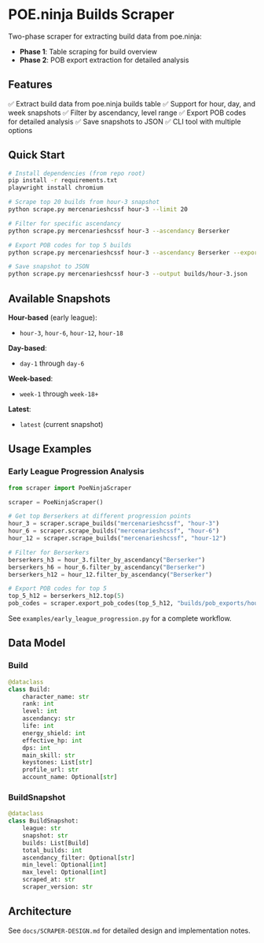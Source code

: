 # POE.ninja Builds Scraper

Two-phase scraper for extracting build data from poe.ninja:
- **Phase 1**: Table scraping for build overview
- **Phase 2**: POB export extraction for detailed analysis

## Features

✅ Extract build data from poe.ninja builds table
✅ Support for hour, day, and week snapshots
✅ Filter by ascendancy, level range
✅ Export POB codes for detailed analysis
✅ Save snapshots to JSON
✅ CLI tool with multiple options

## Quick Start

```bash
# Install dependencies (from repo root)
pip install -r requirements.txt
playwright install chromium

# Scrape top 20 builds from hour-3 snapshot
python scrape.py mercenarieshcssf hour-3 --limit 20

# Filter for specific ascendancy
python scrape.py mercenarieshcssf hour-3 --ascendancy Berserker

# Export POB codes for top 5 builds
python scrape.py mercenarieshcssf hour-3 --ascendancy Berserker --export-pob 5

# Save snapshot to JSON
python scrape.py mercenarieshcssf hour-3 --output builds/hour-3.json
```

## Available Snapshots

**Hour-based** (early league):
- `hour-3`, `hour-6`, `hour-12`, `hour-18`

**Day-based**:
- `day-1` through `day-6`

**Week-based**:
- `week-1` through `week-18+`

**Latest**:
- `latest` (current snapshot)

## Usage Examples

### Early League Progression Analysis

```python
from scraper import PoeNinjaScraper

scraper = PoeNinjaScraper()

# Get top Berserkers at different progression points
hour_3 = scraper.scrape_builds("mercenarieshcssf", "hour-3")
hour_6 = scraper.scrape_builds("mercenarieshcssf", "hour-6")
hour_12 = scraper.scrape_builds("mercenarieshcssf", "hour-12")

# Filter for Berserkers
berserkers_h3 = hour_3.filter_by_ascendancy("Berserker")
berserkers_h6 = hour_6.filter_by_ascendancy("Berserker")
berserkers_h12 = hour_12.filter_by_ascendancy("Berserker")

# Export POB codes for top 5
top_5_h12 = berserkers_h12.top(5)
pob_codes = scraper.export_pob_codes(top_5_h12, "builds/pob_exports/hour-12")
```

See `examples/early_league_progression.py` for a complete workflow.

## Data Model

### Build
```python
@dataclass
class Build:
    character_name: str
    rank: int
    level: int
    ascendancy: str
    life: int
    energy_shield: int
    effective_hp: int
    dps: int
    main_skill: str
    keystones: List[str]
    profile_url: str
    account_name: Optional[str]
```

### BuildSnapshot
```python
@dataclass
class BuildSnapshot:
    league: str
    snapshot: str
    builds: List[Build]
    total_builds: int
    ascendancy_filter: Optional[str]
    min_level: Optional[int]
    max_level: Optional[int]
    scraped_at: str
    scraper_version: str
```

## Architecture

See `docs/SCRAPER-DESIGN.md` for detailed design and implementation notes.
